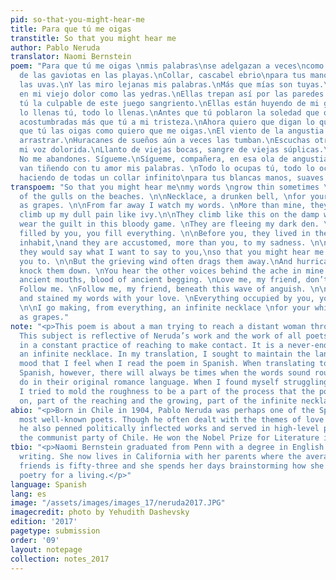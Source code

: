 ```yaml
---
pid: so-that-you-might-hear-me
title: Para que tú me oigas
transtitle: So that you might hear me
author: Pablo Neruda
translator: Naomi Bernstein
poem: "Para que tú me oigas \nmis palabras\nse adelgazan a veces\ncomo las huellas
  de las gaviotas en las playas.\nCollar, cascabel ebrio\npara tus manos suaves como
  las uvas.\nY las miro lejanas mis palabras.\nMás que mías son tuyas.\nVan trepando
  en mi viejo dolor como las yedras.\nEllas trepan así por las paredes húmedas.\nEres
  tú la culpable de este juego sangriento.\nEllas están huyendo de mi guarida oscura.\nTodo
  lo llenas tú, todo lo llenas.\nAntes que tú poblaron la soledad que ocupas,\ny están
  acostumbradas más que tú a mi tristeza.\nAhora quiero que digan lo que quiero decirte\npara
  que tú las oigas como quiero que me oigas.\nEl viento de la angustia aún las suele
  arrastrar.\nHuracanes de sueños aún a veces las tumban.\nEscuchas otras voces en
  mi voz dolorida.\nLlanto de viejas bocas, sangre de viejas súplicas.\nÁmame, compañera.
  No me abandones. Sígueme.\nSígueme, compañera, en esa ola de angustia.\nPero se
  van tiñendo con tu amor mis palabras. \nTodo lo ocupas tú, todo lo ocupas.\nVoy
  haciendo de todas un collar infinito\npara tus blancas manos, suaves como las uvas."
transpoem: "So that you might hear me\nmy words \ngrow thin sometimes \nlike the tracks
  of the gulls on the beaches. \n\nNecklace, a drunken bell, \nfor your hands, smooth
  as grapes. \n\nFrom far away I watch my words. \nMore than mine, they’re yours.\nThey
  climb up my dull pain like ivy.\n\nThey climb like this on the damp walls. \nYou
  wear the guilt in this bloody game. \nThey are fleeing my dark den. \nEverything
  filled by you, you fill everything. \n\nBefore you, they lived in the solitude you
  inhabit,\nand they are accustomed, more than you, to my sadness. \n\nNow I wish
  they would say what I want to say to you,\nso that you might hear me the way I want
  you to. \n\nBut the grieving wind often drags them away.\nAnd hurricane dreams sometimes
  knock them down. \nYou hear the other voices behind the ache in mine.  \n\nMourning
  ancient mouths, blood of ancient begging. \nLove me, my friend, don’t leave me.
  Follow me. \nFollow me, my friend, beneath this wave of anguish. \n\nYou have gone
  and stained my words with your love. \nEverything occupied by you, you occupy everything.
  \n\nI go making, from everything, an infinite necklace \nfor your white hands, smooth
  as grapes."
note: "<p>This poem is about a man trying to reach a distant woman through words.
  This subject is reflective of Neruda’s work and the work of all poets: he is engaged
  in a constant practice of reaching to make contact. It is a never-ending process,
  an infinite necklace. In my translation, I sought to maintain the languid, sleepy
  mood that I feel when I read the poem in Spanish. When translating to English from
  Spanish, however, there will always be times when the words sound rougher than they
  do in their original romance language. When I found myself struggling with that,
  I tried to mold the roughness to be a part of the process that the poem is meditating
  on, part of the reaching and the growing, part of the infinite necklace.</p>\n"
abio: "<p>Born in Chile in 1904, Pablo Neruda was perhaps one of the Spanish language’s
  most well-known poets. Though he often dealt with the themes of love and longing,
  he also penned politically inflected works and served in high-level positions for
  the communist party of Chile. He won the Nobel Prize for Literature in 1971.</p>"
tbio: "<p>Naomi Bernstein graduated from Penn with a degree in English and creative
  writing. She now lives in California with her parents where the average age of her
  friends is fifty-three and she spends her days brainstorming how she can translate
  poetry for a living.</p>"
language: Spanish
lang: es
image: "/assets/images/images_17/neruda2017.JPG"
imagecredit: photo by Yehudith Dashevsky
edition: '2017'
pagetype: submission
order: '09'
layout: notepage
collection: notes_2017
---
```

